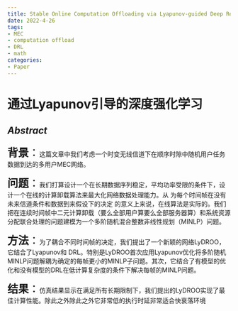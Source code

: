 ```yaml
---
title: Stable Online Computation Offloading via Lyapunov-guided Deep Reinforcement Learing
date: 2022-4-26
tags:
- MEC
- computation offload
- DRL
- math
categories:
- Paper
---
```

# 通过Lyapunov引导的深度强化学习

## _Abstract_

<font size=5>**背景**：</font>这篇文章中我们考虑一个时变无线信道下在顺序时隙中随机用户任务数据到达的多用户MEC网络。

<font size=5>**问题**：</font>我们打算设计一个在长期数据序列稳定，平均功率受限的条件下，设计一个在线的计算卸载算法来最大化网络数据处理能力。从 为每个时间帧在没有未来信道条件和数据到来假设下的决定 的意义上来说，在线算法是实际的。我们把在连续时间帧中二元计算卸载（要么全部用户算要么全部服务器算）和系统资源分配联合处理的问题建模为一个多阶随机混合整数非线性规划（MINLP）问题。

<font size=5>**方法**：</font>为了耦合不同时间帧的决定，我们提出了一个新颖的网络LyDROO，它结合了Lyapunov和
DRL。特别是LyDROO首次应用Lyapunov优化将多阶随机MINLP问题解耦为确定的每帧更小的MINLP子问题。其次，它结合了有模型的优化和没有模型的DRL在低计算复杂度的条件下解决每帧的MINLP问题。

<font size=5>**结果**：</font>仿真结果显示在满足所有长期限制下，我们提出的LyDROO实现了最佳计算性能。除此之外除此之外它非常低的执行时延非常适合快衰落环境